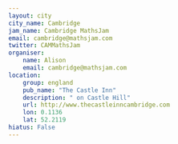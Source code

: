 ```yaml
---
layout: city                                           
city_name: Cambridge                                                               
jam_name: Cambridge MathsJam
email: cambridge@mathsjam.com
twitter: CAMMathsJam
organiser:
    name: Alison
    email: cambridge@mathsjam.com
location:
    group: england
    pub_name: "The Castle Inn"
    description: " on Castle Hill"
    url: http://www.thecastleinncambridge.com
    lon: 0.1136
    lat: 52.2119
hiatus: False
---
```

